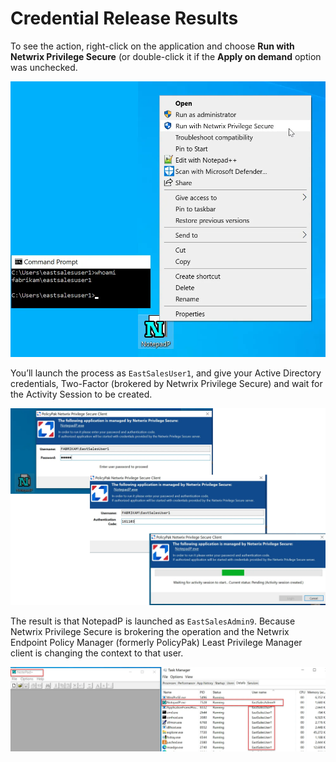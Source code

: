 # Credential Release Results

To see the action, right-click on the application and choose **Run with Netwrix Privilege Secure**
(or double-click it if the **Apply on demand** option was unchecked.

![credential_release_results](../../../../../../static/img/product_docs/policypak/policypak/integration/privilegesecure/credentialbased/credential_release_results.webp)

You’ll launch the process as `EastSalesUser1`, and give your Active Directory credentials,
Two-Factor (brokered by Netwrix Privilege Secure) and wait for the Activity Session to be created.

![credential_release_results_1](../../../../../../static/img/product_docs/policypak/policypak/integration/privilegesecure/credentialbased/credential_release_results_1.webp)

The result is that NotepadP is launched as `EastSalesAdmin9`. Because Netwrix Privilege Secure is
brokering the operation and the Netwrix Endpoint Policy Manager (formerly PolicyPak) Least Privilege
Manager client is changing the context to that user.

![credential_release_results_2](../../../../../../static/img/product_docs/policypak/policypak/integration/privilegesecure/credentialbased/credential_release_results_2.webp)
